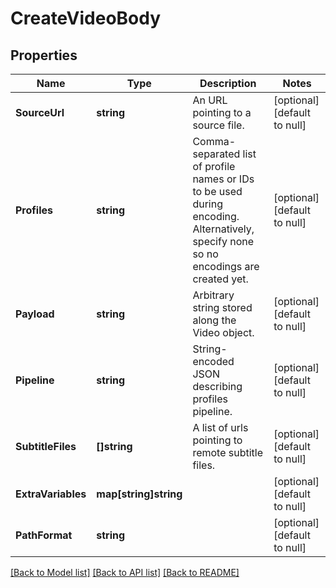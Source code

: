 # CreateVideoBody

## Properties
Name | Type | Description | Notes
------------ | ------------- | ------------- | -------------
**SourceUrl** | **string** | An URL pointing to a source file. | [optional] [default to null]
**Profiles** | **string** | Comma-separated list of profile names or IDs to be used during encoding. Alternatively, specify none so no encodings are created yet. | [optional] [default to null]
**Payload** | **string** | Arbitrary string stored along the Video object. | [optional] [default to null]
**Pipeline** | **string** | String-encoded JSON describing profiles pipeline. | [optional] [default to null]
**SubtitleFiles** | **[]string** | A list of urls pointing to remote subtitle files. | [optional] [default to null]
**ExtraVariables** | **map[string]string** |  | [optional] [default to null]
**PathFormat** | **string** |  | [optional] [default to null]

[[Back to Model list]](../README.md#documentation-for-models) [[Back to API list]](../README.md#documentation-for-api-endpoints) [[Back to README]](../README.md)


